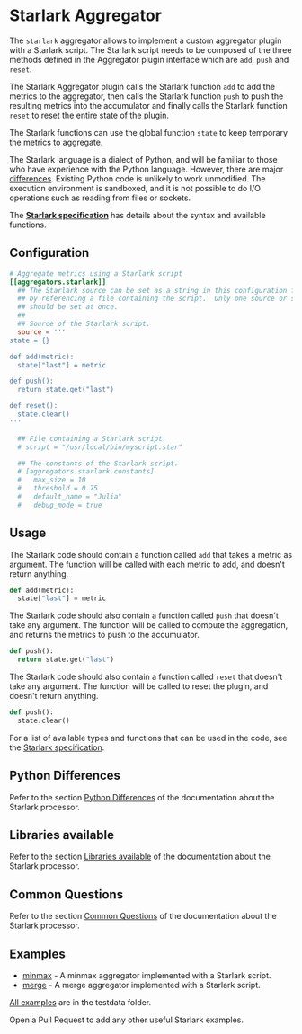 # Starlark Aggregator

The `starlark` aggregator allows to implement a custom aggregator plugin with a Starlark script. The Starlark
script needs to be composed of the three methods defined in the Aggregator plugin interface which are `add`, `push` and `reset`.

The Starlark Aggregator plugin calls the Starlark function `add` to add the metrics to the aggregator, then calls the Starlark function `push` to push the resulting metrics into the accumulator and finally calls the Starlark function `reset` to reset the entire state of the plugin.

The Starlark functions can use the global function `state` to keep temporary the metrics to aggregate.

The Starlark language is a dialect of Python, and will be familiar to those who
have experience with the Python language. However, there are major [differences](#python-differences).
Existing Python code is unlikely to work unmodified.  The execution environment
is sandboxed, and it is not possible to do I/O operations such as reading from
files or sockets.

The **[Starlark specification][]** has details about the syntax and available
functions.

## Configuration

```toml
# Aggregate metrics using a Starlark script
[[aggregators.starlark]]
  ## The Starlark source can be set as a string in this configuration file, or
  ## by referencing a file containing the script.  Only one source or script
  ## should be set at once.
  ##
  ## Source of the Starlark script.
  source = '''
state = {}

def add(metric):
  state["last"] = metric

def push():
  return state.get("last")

def reset():
  state.clear()
'''

  ## File containing a Starlark script.
  # script = "/usr/local/bin/myscript.star"

  ## The constants of the Starlark script.
  # [aggregators.starlark.constants]
  #   max_size = 10
  #   threshold = 0.75
  #   default_name = "Julia"
  #   debug_mode = true
```

## Usage

The Starlark code should contain a function called `add` that takes a metric as argument.
The function will be called with each metric to add, and doesn't return anything.

```python
def add(metric):
  state["last"] = metric
```

The Starlark code should also contain a function called `push` that doesn't take any argument.
The function will be called to compute the aggregation, and returns the metrics to push to the accumulator.

```python
def push():
  return state.get("last")
```

The Starlark code should also contain a function called `reset` that doesn't take any argument.
The function will be called to reset the plugin, and doesn't return anything.

```python
def push():
  state.clear()
```

For a list of available types and functions that can be used in the code, see
the [Starlark specification][].

## Python Differences

Refer to the section [Python Differences](plugins/processors/starlark/README.md#python-differences) of the documentation about the Starlark processor.

## Libraries available

Refer to the section [Libraries available](plugins/processors/starlark/README.md#libraries-available) of the documentation about the Starlark processor.

## Common Questions

Refer to the section [Common Questions](plugins/processors/starlark/README.md#common-questions) of the documentation about the Starlark processor.

## Examples

- [minmax](/plugins/aggregators/starlark/testdata/min_max.star) - A minmax aggregator implemented with a Starlark script.
- [merge](/plugins/aggregators/starlark/testdata/merge.star) - A merge aggregator implemented with a Starlark script.

[All examples](/plugins/aggregators/starlark/testdata) are in the testdata folder.

Open a Pull Request to add any other useful Starlark examples.

[Starlark specification]: https://github.com/google/starlark-go/blob/master/doc/spec.md
[dict]: https://github.com/google/starlark-go/blob/master/doc/spec.md#dictionaries
